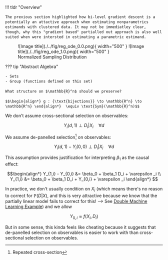 !!! tldr "Overview"

    The previous section highlighted how bi-level gradient descent is a potentially an attactive approach when estimating nonparametrics estimands with clustered data. It may not be immediatley clear, though, why this "gradient based" partialled out approach is also well suited when were intersted in estimating a parametric estimand. 

<figure markdown>
![Image title](./../fig/reg_ode_0.0.png){ width="500" }
![Image title](./../fig/reg_ode_1.0.png){ width="500" }
<figcaption>Normalized Sampling Distribution</figcaption>
</figure>  

??? tip "Abstract Algebra"

    - Sets
    - Group (functions defined on this set)

    What structure on $\mathbb{R}^n$ should we preserve? 

    $$\begin{align*} g : {\text{bijections}} \to \mathbb{R^n} \to \mathbb{R^n} \end{align*}  \equiv \text{Sym}(\mathbb{R}^n)$$




We don't assume cross-sectional selection on observables:

$$ Y_i(d, 1) \perp D_i | X_i  \quad \forall d $$

We assume de-panelled selection[^1] on observables:

$$Y_i(d,1) - Y_i(0, 0) \perp D_i \big | X_i \quad \forall d $$

This assumption provides justification for interpreting $\beta_1$ as the causal effect:

$$\begin{align*} Y_{1,i} - Y_{0,i} &= \beta_0 + \beta_1 D_i +  \varepsilon _i  \\  
Y_{1,i}  &= \beta_0 + \beta_1 D_i + Y_{0,i} +  \varepsilon _i \end{align*} $$

<!-- ??? Warning inline end "Double Machine Learning Example"

    <figure markdown>
    ![Image title](./../fig/dml.png){ width="500" }
    <figcaption>Normalized Sampling Distribution</figcaption>
    </figure> -->
In practice, we don't usually condition on $X_i$ (which means there's no reason to correct for $\mathbb{P}(D|X)$, and this is very attractive because we know that the partially linear model fails to correct for this! --> See [Double Machine Learning Example](./examples.md))
and we allow 

$$Y_{0, i} \approx f(X_i, D_i) $$

But in some sense, this kinda feels like cheating because it suggests that de-panelled selection on observables is easier to work with than cross-sectional selection on observables. 



[^1]: Repeated cross-section